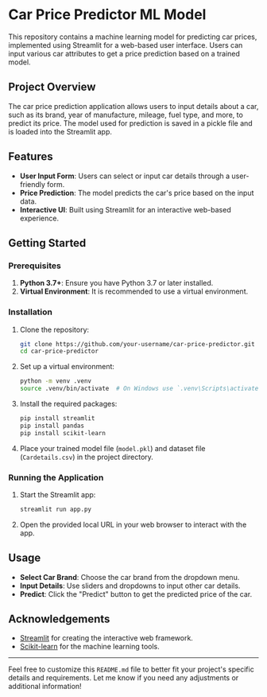 # Car Price Predictor ML Model

This repository contains a machine learning model for predicting car prices, implemented using Streamlit for a web-based user interface. Users can input various car attributes to get a price prediction based on a trained model.

## Project Overview

The car price prediction application allows users to input details about a car, such as its brand, year of manufacture, mileage, fuel type, and more, to predict its price. The model used for prediction is saved in a pickle file and is loaded into the Streamlit app.

## Features

- **User Input Form**: Users can select or input car details through a user-friendly form.
- **Price Prediction**: The model predicts the car's price based on the input data.
- **Interactive UI**: Built using Streamlit for an interactive web-based experience.

## Getting Started

### Prerequisites

1. **Python 3.7+**: Ensure you have Python 3.7 or later installed.
2. **Virtual Environment**: It is recommended to use a virtual environment.

### Installation

1. Clone the repository:

    ```sh
    git clone https://github.com/your-username/car-price-predictor.git
    cd car-price-predictor
    ```

2. Set up a virtual environment:

    ```sh
    python -m venv .venv
    source .venv/bin/activate  # On Windows use `.venv\Scripts\activate`
    ```

3. Install the required packages:

    ```sh
    pip install streamlit
    pip install pandas
    pip install scikit-learn

    ```

4. Place your trained model file (`model.pkl`) and dataset file (`Cardetails.csv`) in the project directory.

### Running the Application

1. Start the Streamlit app:

    ```sh
    streamlit run app.py
    ```

2. Open the provided local URL in your web browser to interact with the app.

## Usage

- **Select Car Brand**: Choose the car brand from the dropdown menu.
- **Input Details**: Use sliders and dropdowns to input other car details.
- **Predict**: Click the "Predict" button to get the predicted price of the car.


## Acknowledgements

- [Streamlit](https://streamlit.io) for creating the interactive web framework.
- [Scikit-learn](https://scikit-learn.org) for the machine learning tools.

---

Feel free to customize this `README.md` file to better fit your project's specific details and requirements. Let me know if you need any adjustments or additional information!

